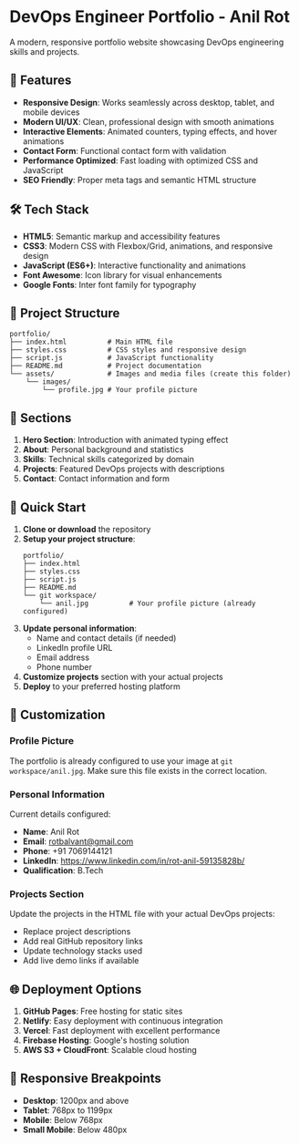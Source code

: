 # DevOps Engineer Portfolio - Anil Rot

A modern, responsive portfolio website showcasing DevOps engineering skills and projects.

## 🚀 Features

- **Responsive Design**: Works seamlessly across desktop, tablet, and mobile devices
- **Modern UI/UX**: Clean, professional design with smooth animations
- **Interactive Elements**: Animated counters, typing effects, and hover animations
- **Contact Form**: Functional contact form with validation
- **Performance Optimized**: Fast loading with optimized CSS and JavaScript
- **SEO Friendly**: Proper meta tags and semantic HTML structure

## 🛠️ Tech Stack

- **HTML5**: Semantic markup and accessibility features
- **CSS3**: Modern CSS with Flexbox/Grid, animations, and responsive design
- **JavaScript (ES6+)**: Interactive functionality and animations
- **Font Awesome**: Icon library for visual enhancements
- **Google Fonts**: Inter font family for typography

## 📁 Project Structure

```
portfolio/
├── index.html          # Main HTML file
├── styles.css          # CSS styles and responsive design
├── script.js           # JavaScript functionality
├── README.md           # Project documentation
└── assets/             # Images and media files (create this folder)
    └── images/
        └── profile.jpg # Your profile picture
```

## 🎯 Sections

1. **Hero Section**: Introduction with animated typing effect
2. **About**: Personal background and statistics
3. **Skills**: Technical skills categorized by domain
4. **Projects**: Featured DevOps projects with descriptions
5. **Contact**: Contact information and form

## 🚀 Quick Start

1. **Clone or download** the repository
2. **Setup your project structure**:
   ```
   portfolio/
   ├── index.html
   ├── styles.css
   ├── script.js
   ├── README.md
   └── git workspace/
       └── anil.jpg          # Your profile picture (already configured)
   ```
3. **Update personal information**:
   - Name and contact details (if needed)
   - LinkedIn profile URL
   - Email address  
   - Phone number
4. **Customize projects** section with your actual projects
5. **Deploy** to your preferred hosting platform

## 📝 Customization

### Profile Picture
The portfolio is already configured to use your image at `git workspace/anil.jpg`. Make sure this file exists in the correct location.

### Personal Information
Current details configured:
- **Name**: Anil Rot
- **Email**: rotbalvant@gmail.com
- **Phone**: +91 7069144121
- **LinkedIn**: https://www.linkedin.com/in/rot-anil-59135828b/
- **Qualification**: B.Tech

### Projects Section
Update the projects in the HTML file with your actual DevOps projects:
- Replace project descriptions
- Add real GitHub repository links
- Update technology stacks used
- Add live demo links if available

## 🌐 Deployment Options

1. **GitHub Pages**: Free hosting for static sites
2. **Netlify**: Easy deployment with continuous integration
3. **Vercel**: Fast deployment with excellent performance
4. **Firebase Hosting**: Google's hosting solution
5. **AWS S3 + CloudFront**: Scalable cloud hosting

## 📱 Responsive Breakpoints

- **Desktop**: 1200px and above
- **Tablet**: 768px to 1199px  
- **Mobile**: Below 768px
- **Small Mobile**: Below 480px